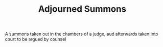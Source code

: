 ---
title: Adjourned Summons
letter: A
permalink: "/definitions/bld-adjourned-summons.html"
body: A summons taken out in the chambers of a judge, aud afterwards taken into court
  to be argued by counsel
published_at: '2018-07-07'
source: Black's Law Dictionary 2nd Ed (1910)
layout: post
---